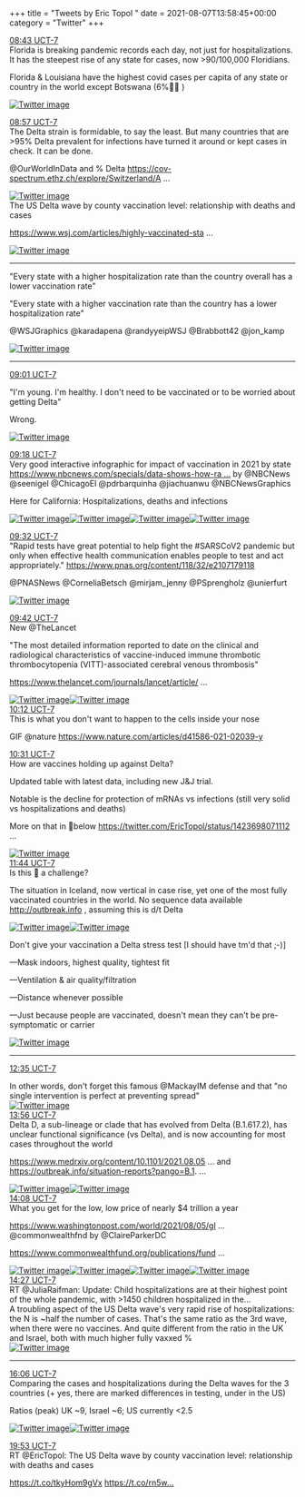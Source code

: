 +++
title = "Tweets by Eric Topol " 
date = 2021-08-07T13:58:45+00:00
category = "Twitter"
+++
<div class="tweet"> 
<div class="profile"> 
<a href="https://twitter.com/erictopol/status/1424033514849128449" target="_blank" rel="noreferer">08:43 UCT-7</a> 
</div> 
<div class="content"> 
Florida is breaking pandemic records each day, not just for hospitalizations. It has the steepest rise of any state for cases, now &gt;90/100,000 Floridians.

Florida &amp; Louisiana have the highest covid cases per capita of any state or country in the world except Botswana (6%💉💉 ) </div> 
<a href="/twitter/erictopol/images/E8MtWlgVIAIamuK.jpg"  ><img src="/twitter/erictopol/images/E8MtWlgVIAIamuK.jpg" alt="Twitter image" ></img></a></div> 
<div class="tweet"> 
<div class="profile"> 
<a href="https://twitter.com/erictopol/status/1424036875245817863" target="_blank" rel="noreferer">08:57 UCT-7</a> 
</div> 
<div class="content"> 
The Delta strain is formidable, to say the least. But many countries that are &gt;95% Delta prevalent for infections have turned it around or kept cases in check. It can be done.

@OurWorldInData and % Delta <a href="https://cov-spectrum.ethz.ch/explore/Switzerland/AllSamples/AllTimes" target="_blank" rel="noreferer">https://cov-spectrum.ethz.ch/explore/Switzerland/A ...</a> 
 </div> 
<a href="/twitter/erictopol/images/E8MxnnNVoBQQCpB.jpg"  ><img src="/twitter/erictopol/images/E8MxnnNVoBQQCpB.jpg" alt="Twitter image" ></img></a></div> 
<div class="thread"> 
<div class="thread-content"> 
The US Delta wave by county vaccination level: relationship with deaths and cases 

<a href="https://www.wsj.com/articles/highly-vaccinated-states-keep-worst-covid-19-outcomes-in-check-as-delta-spreads-wsj-analysis-shows-11628328602" target="_blank" rel="noreferer">https://www.wsj.com/articles/highly-vaccinated-sta ...</a> 
 </div> 
<a href="/twitter/erictopol/images/E8MWmNEUYAAzutS.jpg"  ><img src="/twitter/erictopol/images/E8MWmNEUYAAzutS.jpg" alt="Twitter image" ></img></a><hr><div class="thread-content"> 
"Every state with a higher hospitalization rate than the country overall has a lower vaccination rate"

"Every state with a higher vaccination rate than the country has a lower hospitalization rate"

@WSJGraphics @karadapena @randyyeipWSJ @Brabbott42 @jon_kamp </div> 
<a href="/twitter/erictopol/images/E8MYsafVkAIMLN3.jpg"  ><img src="/twitter/erictopol/images/E8MYsafVkAIMLN3.jpg" alt="Twitter image" ></img></a><hr><div class="profile"> 
<a href="https://twitter.com/erictopol/status/1424037875503403011" target="_blank" rel="noreferer">09:01 UCT-7</a> 
</div> 
<div class="content"> 
"I'm young. I'm healthy. I don't need to be vaccinated or to be worried about getting Delta"

Wrong. </div> 
<a href="/twitter/erictopol/images/E8MyrU-UUAEiabZ.jpg"  ><img src="/twitter/erictopol/images/E8MyrU-UUAEiabZ.jpg" alt="Twitter image" ></img></a></div> 
<div class="tweet"> 
<div class="profile"> 
<a href="https://twitter.com/erictopol/status/1424042230696738816" target="_blank" rel="noreferer">09:18 UCT-7</a> 
</div> 
<div class="content"> 
Very good interactive infographic for impact of vaccination in 2021 by state <a href="https://www.nbcnews.com/specials/data-shows-how-rare-severe-breakthrough-covid-infections-are/index.html" target="_blank" rel="noreferer">https://www.nbcnews.com/specials/data-shows-how-ra ...</a> 
 by @NBCNews @seenigel @ChicagoEl @pdrbarquinha @jiachuanwu @NBCNewsGraphics 

Here for California: Hospitalizations, deaths and infections </div> 
<a href="/twitter/erictopol/images/E8M16V6VgAg_vBR.jpg"  ><img src="/twitter/erictopol/images/E8M16V6VgAg_vBR.jpg" alt="Twitter image" ></img></a><a href="/twitter/erictopol/images/E8M17z-VUAI-jIm.jpg"  ><img src="/twitter/erictopol/images/E8M17z-VUAI-jIm.jpg" alt="Twitter image" ></img></a><a href="/twitter/erictopol/images/E8M19GLUcAI1bn0.jpg"  ><img src="/twitter/erictopol/images/E8M19GLUcAI1bn0.jpg" alt="Twitter image" ></img></a><a href="/twitter/erictopol/images/E8M1-Y1VoAk_Jiz.jpg"  ><img src="/twitter/erictopol/images/E8M1-Y1VoAk_Jiz.jpg" alt="Twitter image" ></img></a></div> 
<div class="tweet"> 
<div class="profile"> 
<a href="https://twitter.com/erictopol/status/1424045874460512257" target="_blank" rel="noreferer">09:32 UCT-7</a> 
</div> 
<div class="content"> 
"Rapid tests have great potential to help fight the #SARSCoV2 pandemic but only when effective health communication enables people to test and act appropriately." <a href="https://www.pnas.org/content/118/32/e2107179118" target="_blank" rel="noreferer">https://www.pnas.org/content/118/32/e2107179118</a> 


@PNASNews @CorneliaBetsch @mirjam_jenny @PSprengholz @unierfurt </div> 
<a href="/twitter/erictopol/images/E8M5JUzVoAM7ccs.jpg"  ><img src="/twitter/erictopol/images/E8M5JUzVoAM7ccs.jpg" alt="Twitter image" ></img></a></div> 
<div class="tweet"> 
<div class="profile"> 
<a href="https://twitter.com/erictopol/status/1424048240198963200" target="_blank" rel="noreferer">09:42 UCT-7</a> 
</div> 
<div class="content"> 
New @TheLancet

"The most detailed information reported to date on the clinical and radiological characteristics of vaccine-induced  immune thrombotic thrombocytopenia (VITT)-associated cerebral venous thrombosis"

<a href="https://www.thelancet.com/journals/lancet/article/PIIS0140-6736(21)01788-8/fulltext" target="_blank" rel="noreferer">https://www.thelancet.com/journals/lancet/article/ ...</a> 
 </div> 
<a href="/twitter/erictopol/images/E8M8BxeUYAcfgVP.jpg"  ><img src="/twitter/erictopol/images/E8M8BxeUYAcfgVP.jpg" alt="Twitter image" ></img></a><a href="/twitter/erictopol/images/E8M8DEwVEAIie9f.jpg"  ><img src="/twitter/erictopol/images/E8M8DEwVEAIie9f.jpg" alt="Twitter image" ></img></a></div> 
<div class="tweet"> 
<div class="profile"> 
<a href="https://twitter.com/erictopol/status/1424055824553431041" target="_blank" rel="noreferer">10:12 UCT-7</a> 
</div> 
<div class="content"> 
This is what you don't want to happen to the cells inside your nose

GIF @nature <a href="https://www.nature.com/articles/d41586-021-02039-y" target="_blank" rel="noreferer">https://www.nature.com/articles/d41586-021-02039-y</a> 
 </div> 
</div> 
<div class="tweet"> 
<div class="profile"> 
<a href="https://twitter.com/erictopol/status/1424060673005264897" target="_blank" rel="noreferer">10:31 UCT-7</a> 
</div> 
<div class="content"> 
How are vaccines holding up against Delta?

Updated table with latest data, including new J&amp;J trial.

Notable is the decline for protection of mRNAs vs infections (still very solid vs hospitalizations and deaths)

More on that in 🧵below  <a href="https://twitter.com/EricTopol/status/1423698071112753153" target="_blank" rel="noreferer">https://twitter.com/EricTopol/status/1423698071112 ...</a> 
 </div> 
<a href="/twitter/erictopol/images/E8NG9yXUcAYTYON.jpg"  ><img src="/twitter/erictopol/images/E8NG9yXUcAYTYON.jpg" alt="Twitter image" ></img></a></div> 
<div class="tweet"> 
<div class="profile"> 
<a href="https://twitter.com/erictopol/status/1424078985030377473" target="_blank" rel="noreferer">11:44 UCT-7</a> 
</div> 
<div class="content"> 
Is this 🦠 a challenge?

The situation in Iceland, now vertical in case rise, yet one of the most fully vaccinated countries in the world. No sequence data available <a href="http://outbreak.info" target="_blank" rel="noreferer">http://outbreak.info</a> 
, assuming this is d/t Delta </div> 
<a href="/twitter/erictopol/images/E8NYIG4UUAEjD55.jpg"  ><img src="/twitter/erictopol/images/E8NYIG4UUAEjD55.jpg" alt="Twitter image" ></img></a><a href="/twitter/erictopol/images/E8NXoAoUcAETNDt.jpg"  ><img src="/twitter/erictopol/images/E8NXoAoUcAETNDt.jpg" alt="Twitter image" ></img></a></div> 
<div class="thread"> 
<div class="thread-content"> 
Don't give your vaccination a Delta stress test [I should have tm'd that ;-)]

—Mask indoors, highest quality, tightest fit

—Ventilation &amp; air quality/filtration

—Distance whenever possible

—Just because people are vaccinated, doesn't mean they can't be pre-symptomatic or carrier </div> 
<a href="/twitter/erictopol/images/E8M-fmrVcAcrv2W.jpg"  ><img src="/twitter/erictopol/images/E8M-fmrVcAcrv2W.jpg" alt="Twitter image" ></img></a><hr><div class="profile"> 
<a href="https://twitter.com/erictopol/status/1424091826810626052" target="_blank" rel="noreferer">12:35 UCT-7</a> 
</div> 
<div class="content"> 
In other words, don't forget this famous @MackayIM defense and that "no single intervention is perfect at preventing spread" </div> 
<a href="/twitter/erictopol/images/E8NjzQ3VIAM2oNM.jpg"  ><img src="/twitter/erictopol/images/E8NjzQ3VIAM2oNM.jpg" alt="Twitter image" ></img></a></div> 
<div class="tweet"> 
<div class="profile"> 
<a href="https://twitter.com/erictopol/status/1424112178798358530" target="_blank" rel="noreferer">13:56 UCT-7</a> 
</div> 
<div class="content"> 
Delta D, a sub-lineage or clade that has evolved from Delta (B.1.617.2), has unclear functional significance (vs Delta), and is now accounting for most cases throughout the world

 <a href="https://www.medrxiv.org/content/10.1101/2021.08.05.21261642v1" target="_blank" rel="noreferer">https://www.medrxiv.org/content/10.1101/2021.08.05 ...</a> 
 and <a href="https://outbreak.info/situation-reports?pango=B.1.617.2" target="_blank" rel="noreferer">https://outbreak.info/situation-reports?pango=B.1. ...</a> 
 </div> 
<a href="/twitter/erictopol/images/E8N1lSmVcAA_iI1.jpg"  ><img src="/twitter/erictopol/images/E8N1lSmVcAA_iI1.jpg" alt="Twitter image" ></img></a><a href="/twitter/erictopol/images/E8N2WoCUcAEMda8.jpg"  ><img src="/twitter/erictopol/images/E8N2WoCUcAEMda8.jpg" alt="Twitter image" ></img></a></div> 
<div class="tweet"> 
<div class="profile"> 
<a href="https://twitter.com/erictopol/status/1424115176450641922" target="_blank" rel="noreferer">14:08 UCT-7</a> 
</div> 
<div class="content"> 
What you get for the low, low price of nearly $4 trillion a year

<a href="https://www.washingtonpost.com/world/2021/08/05/global-health-rankings/" target="_blank" rel="noreferer">https://www.washingtonpost.com/world/2021/08/05/gl ...</a> 
 @commonwealthfnd by @ClaireParkerDC 

<a href="https://www.commonwealthfund.org/publications/fund-reports/2021/aug/mirror-mirror-2021-reflecting-poorly" target="_blank" rel="noreferer">https://www.commonwealthfund.org/publications/fund ...</a> 
 </div> 
<a href="/twitter/erictopol/images/E8N3BccVgAEW_dQ.jpg"  ><img src="/twitter/erictopol/images/E8N3BccVgAEW_dQ.jpg" alt="Twitter image" ></img></a><a href="/twitter/erictopol/images/E8N4_DyUUAQPqLM.jpg"  ><img src="/twitter/erictopol/images/E8N4_DyUUAQPqLM.jpg" alt="Twitter image" ></img></a><a href="/twitter/erictopol/images/E8N5BewVEAQ2Yb6.jpg"  ><img src="/twitter/erictopol/images/E8N5BewVEAQ2Yb6.jpg" alt="Twitter image" ></img></a><a href="/twitter/erictopol/images/E8N5DSJVEAEXhDt.jpg"  ><img src="/twitter/erictopol/images/E8N5DSJVEAEXhDt.jpg" alt="Twitter image" ></img></a></div> 
<div class="tweet"> 
<div class="profile"> 
<a href="https://twitter.com/erictopol/status/1424120089066967041" target="_blank" rel="noreferer">14:27 UCT-7</a> 
</div> 
<div class="content"> 
RT @JuliaRaifman: Update: Child hospitalizations are at their highest point of the whole pandemic, with &gt;1450 children hospitalized in the…</div> 
</div> 
<div class="thread"> 
<div class="thread-content"> 
A troubling aspect of the US Delta wave's very rapid rise of hospitalizations: the N is  ~half the number of cases. That's the same ratio as the 3rd wave, when there were no vaccines. And quite different from the ratio in the UK and Israel, both with much higher fully vaxxed % </div> 
<a href="/twitter/erictopol/images/E8ONwffVEAU3hsf.jpg"  ><img src="/twitter/erictopol/images/E8ONwffVEAU3hsf.jpg" alt="Twitter image" ></img></a><hr><div class="profile"> 
<a href="https://twitter.com/erictopol/status/1424144894344372230" target="_blank" rel="noreferer">16:06 UCT-7</a> 
</div> 
<div class="content"> 
Comparing the cases and hospitalizations during the Delta waves for the 3 countries (+ yes, there are marked differences in testing, under in the US)

Ratios (peak) UK ~9, Israel ~6; US currently &lt;2.5 </div> 
<a href="/twitter/erictopol/images/E8ORxr_VUAU4FF_.jpg"  ><img src="/twitter/erictopol/images/E8ORxr_VUAU4FF_.jpg" alt="Twitter image" ></img></a><a href="/twitter/erictopol/images/E8ORpBdVcAEzvW4.jpg"  ><img src="/twitter/erictopol/images/E8ORpBdVcAEzvW4.jpg" alt="Twitter image" ></img></a></div> 
<div class="tweet"> 
<div class="profile"> 
<a href="https://twitter.com/erictopol/status/1424202085541703686" target="_blank" rel="noreferer">19:53 UCT-7</a> 
</div> 
<div class="content"> 
RT @EricTopol: The US Delta wave by county vaccination level: relationship with deaths and cases 

https://t.co/tkyHom9gVx https://t.co/rn5w…</div> 
</div> 


